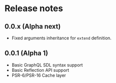 # Release notes

## 0.0.x (Alpha next)

- Fixed arguments inheritance for `extend` definition.

## 0.0.1 (Alpha 1)

- Basic GraphQL SDL syntax support
- Basic Reflection API support
- PSR-6/PSR-16 Cache layer

